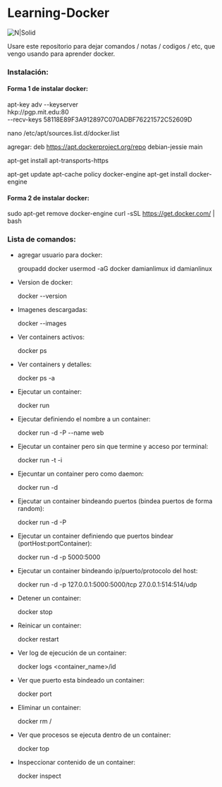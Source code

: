 # Learning-Docker

![N|Solid](https://www.openshift.org/img/logo-docker-h.svg)

Usare este repositorio para dejar comandos / notas / codigos / etc, que vengo usando para aprender docker.

### Instalación:

#### Forma 1 de instalar docker:

apt-key adv --keyserver \
hkp://pgp.mit.edu:80 \
--recv-keys 58118E89F3A912897C070ADBF76221572C52609D

nano /etc/apt/sources.list.d/docker.list

agregar: deb https://apt.dockerproject.org/repo debian-jessie main

apt-get install apt-transports-https

apt-get update
apt-cache policy docker-engine
apt-get install docker-engine

#### Forma 2 de instalar docker:

sudo apt-get remove docker-engine
curl -sSL https://get.docker.com/ | bash

### Lista de comandos:

- agregar usuario para docker:

  groupadd docker
  usermod -aG docker damianlimux
  id damianlinux

- Version de docker:

  docker --version

- Imagenes descargadas:

  docker --images

- Ver containers activos:

  docker ps

- Ver containers y detalles:

	docker ps -a

- Ejecutar un container:

  docker run <img> <cmd>

- Ejecutar definiendo el nombre a un container:

  docker run -d -P --name web <img> <cmd>

- Ejecutar un container pero sin que termine y acceso por terminal:

  docker run -t -i <img> <cmd>

- Ejecuntar un container pero como daemon:

	docker run -d <img> <cmd>

- Ejecutar un container bindeando puertos (bindea puertos de forma random):

  docker run -d -P <img> <cmd>

- Ejecutar un container definiendo que puertos bindear (portHost:portContainer):

  docker run -d -p 5000:5000 <img> <cmd>

- Ejecutar un container bindeando ip/puerto/protocolo del host:

	docker run -d -p 127.0.0.1:5000:5000/tcp 27.0.0.1:514:514/udp	<img> <cmd>

- Detener un container:

  docker stop <id>

- Reinicar un container:

	docker restart <id container>

- Ver log de ejecución de un container:

	docker logs <container_name>/id

- Ver que puerto esta bindeado un container:

  docker port <id container>

- Eliminar un container:

	docker rm <id container>/<container name>

- Ver que procesos se ejecuta dentro de un container:

	docker top <id container>

- Inspeccionar contenido de un container:

	docker inspect <id container>

